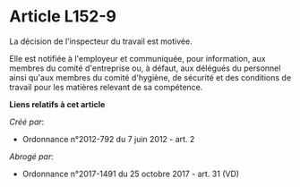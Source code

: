 # Article L152-9

La décision de l'inspecteur du travail est motivée. 

Elle est notifiée à l'employeur et communiquée, pour information, aux membres du comité d'entreprise ou, à défaut, aux
délégués du personnel ainsi qu'aux membres du comité d'hygiène, de sécurité et des conditions de travail pour les matières
relevant de sa compétence.

**Liens relatifs à cet article**

_Créé par_:

  - Ordonnance n°2012-792 du 7 juin 2012 - art. 2

_Abrogé par_:

  - Ordonnance n°2017-1491 du 25 octobre 2017 - art. 31 (VD)
